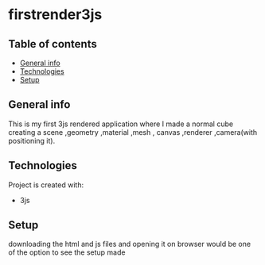 # firstrender3js

## Table of contents
* [General info](#general-info)
* [Technologies](#technologies)
* [Setup](#setup)

## General info
This is my first 3js rendered application where I made a normal cube creating a scene ,geometry ,material ,mesh , canvas ,renderer ,camera(with positioning it).
	
## Technologies
Project is created with:
* 3js
	
## Setup
downloading the html and js files and opening it on browser would be one of the option to see the setup made 

